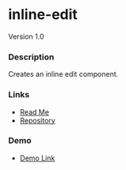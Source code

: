 # inline-edit
Version 1.0

### Description
Creates an inline edit component.

### Links
* [Read Me](https://github.com/covisint/cui-ng/tree/master/directives/inline-edit)
* [Repository](https://github.com/covisint/cui-ng)

### Demo
* [Demo Link](http://cui.covisint.qa.thirdwavellc.com/cui-ng-0.0.1-SNAPSHOT/build/index.html#/inline-edit)